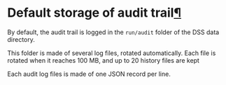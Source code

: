 Default storage of audit trail[¶](#default-storage-of-audit-trail "Permalink to this heading")
==============================================================================================


By default, the audit trail is logged in the `run/audit` folder of the DSS data directory.


This folder is made of several log files, rotated automatically. Each file is rotated when it reaches 100 MB, and up to 20 history files are kept


Each audit log files is made of one JSON record per line.